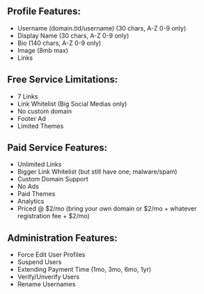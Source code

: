 ## Profile Features:
* Username (domain.tld/username) (30 chars, A-Z 0-9 only)
* Display Name (30 chars, A-Z 0-9 only)
* Bio (140 chars, A-Z 0-9 only)
* Image (8mb max)
* Links

## Free Service Limitations:
* 7 Links
* Link Whitelist (Big Social Medias only)
* No custom domain
* Footer Ad
* Limited Themes

## Paid Service Features:
* Unlimited Links
* Bigger Link Whitelist (but still have one; malware/spam)
* Custom Domain Support
* No Ads
* Paid Themes
* Analytics
* Priced @ $2/mo (bring your own domain or $2/mo + whatever registration fee + $2/mo)

## Administration Features:
* Force Edit User Profiles
* Suspend Users
* Extending Payment Time (1mo, 3mo, 6mo, 1yr)
* Verify/Unverify Users
* Rename Usernames
